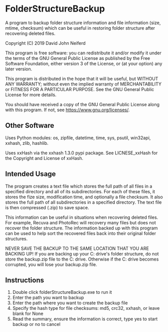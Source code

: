 # FolderStructureBackup
A program to backup folder structure information and file information (size, mtime, checksum) which can be useful in restoring folder structure after recovering deleted files.

Copyright (C) 2019  David John Neiferd

This program is free software: you can redistribute it and/or modify
it under the terms of the GNU General Public License as published by
the Free Software Foundation, either version 3 of the License, or
(at your option) any later version.

This program is distributed in the hope that it will be useful,
but WITHOUT ANY WARRANTY; without even the implied warranty of
MERCHANTABILITY or FITNESS FOR A PARTICULAR PURPOSE.  See the
GNU General Public License for more details.

You should have received a copy of the GNU General Public License
along with this program.  If not, see <https://www.gnu.org/licenses/>.

Other Software
--------------
Uses Python modules: os, zipfile, datetime, time, sys, psutil, win32api, xxhash, zlib, hashlib.

Uses xxHash via the xxhash 1.3.0 pypi package. See LICNESE_xxHash for the Copyright and License of xxHash.


Intended Usage
--------------
The program creates a text file which stores the full path of all files in a specified directory and all of its subdirectories. For each of these files, it stores the fize size, modification time, and optionally a file checksum.  It also stores the full path of all subdirectories in a specified directory. The text file is then compressed (.zip) to save space.

This information can be useful in situations when recovering deleted files. For example, Recuva and PhotoRec will recovery many files but does not recover the folder structure.  The information backed up with this program can be used to help sort the recovered files back into their original folder structures.

NEVER SAVE THE BACKUP TO THE SAME LOCATION THAT YOU ARE BACKING UP!
If you are backing up your C: drive's folder structure, do not store the backup.zip file to the C: drive. Otherwise if the C: drive becomes corrupted, you will lose your backup.zip file.


Instructions
------------
1) Double click folderStructureBackup.exe to run it
2) Enter the path you want to backup
3) Enter the path where you want to create the backup file
4) Specify the hash type for file checksums: md5, crc32, xxhash, or leave blank for None
5) Read the summary, ensure the information is correct, type yes to start backup or no to cancel